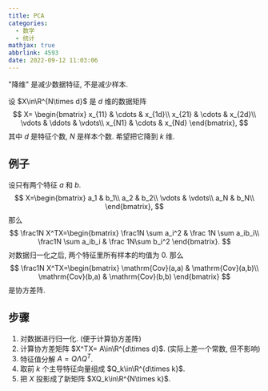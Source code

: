 ```yaml
---
title: PCA
categories:
  - 数学
  - 统计
mathjax: true
abbrlink: 4593
date: 2022-09-12 11:03:06
---
```

"降维" 是减少数据特征, 不是减少样本.

<!--more-->

设 $X\in\R^{N\times d}$ 是 $d$ 维的数据矩阵
$$
X=
\begin{bmatrix}
x_{11} & \cdots & x_{1d}\\
x_{21} & \cdots & x_{2d}\\
\vdots & \ddots & \vdots\\
x_{N1} & \cdots & x_{Nd}
\end{bmatrix},
$$
其中 $d$ 是特征个数, $N$ 是样本个数. 希望把它降到 $k$ 维.

## 例子

设只有两个特征 $a$ 和 $b$.
$$
X=\begin{bmatrix}
a_1 & b_1\\
a_2 & b_2\\
\vdots & \vdots\\
a_N & b_N\\
\end{bmatrix},
$$
那么
$$
\frac1N X^TX=\begin{bmatrix}
\frac1N \sum a_i^2 & \frac 1N \sum a_ib_i\\
\frac1N \sum a_ib_i & \frac 1N\sum b_i^2
\end{bmatrix}.
$$
对数据归一化之后, 两个特征里所有样本的均值为 0. 那么
$$
\frac1N X^TX=\begin{bmatrix}
\mathrm{Cov}(a,a) & \mathrm{Cov}(a,b)\\
\mathrm{Cov}(b,a) & \mathrm{Cov}(b,b)
\end{bmatrix}
$$
是协方差阵.

## 步骤

1. 对数据进行归一化. (便于计算协方差阵)
2. 计算协方差矩阵 $X^TX= A\in\R^{d\times d}$. (实际上差一个常数, 但不影响)
3. 特征值分解 $A=Q\Lambda Q^T$.
4. 取前 $k$ 个主导特征向量组成 $Q_k\in\R^{d\times k}$.
5. 把 $X$ 投影成了新矩阵 $XQ_k\in\R^{N\times k}$.